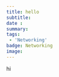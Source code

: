 ```yaml
---
title: hello
subtitle: 
date : 
summary: 
tags:
 - 'Networking'
badge: Networking
image: 
---
```

hi